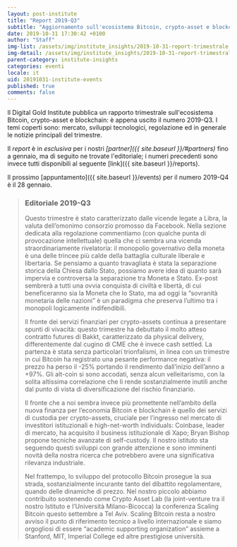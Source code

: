 ```yaml
---
layout: post-institute
title: "Report 2019-Q3"
subtitle: "Aggiornamento sull'ecosistema Bitcoin, crypto-asset e blockchain""
date: 2019-10-31 17:30:42 +0100
author: "Staff"
img-list: /assets/img/institute_insights/2019-10-31-report-trimestrale.jpg
img-detail: /assets/img/institute_insights/2019-10-31-report-trimestrale-thumb.jp
parent-category: institute-insights
categories: eventi
locale: it
uid: 20191031-institute-events
published: true
comments: false
---
```


Il Digital Gold Institute pubblica un rapporto trimestrale
sull'ecosistema Bitcoin, crypto-asset e blockchain:
è appena uscito il numero 2019-Q3.
I temi coperti sono: mercato, sviluppi tecnologici,
regolazione ed in generale le notizie principali del trimestre.

Il _report_ è in *esclusiva* per i nostri
_[partner]({{ site.baseurl }}/#partners)_
fino a gennaio,
ma di seguito ne trovate l'editoriale;
i numeri precedenti sono invece tutti
disponibili al seguente [link]({{ site.baseurl }}/reports).

Il prossimo [appuntamento]({{ site.baseurl }}/events) per il numero 2019-Q4 è il 28 gennaio.

> ### Editoriale 2019-Q3
>
>Questo trimestre è stato caratterizzato dalle vicende legate a Libra, la valuta dell’omonimo consorzio promosso da Facebook. Nella sezione dedicata alla regolazione commentiamo (con qualche punta di provocazione intellettuale) quella che ci sembra una vicenda straordinariamente rivelatoria: il monopolio governativo della moneta è una delle trincee più calde della battaglia culturale liberale e libertaria. Se pensiamo a quanto travagliata è stata la separazione storica della Chiesa dallo Stato, possiamo avere idea di quanto sarà impervia e controversa la separazione tra Moneta e Stato. Ex-post sembrerà a tutti una ovvia conquista di civiltà e libertà, di cui beneficeranno sia la Moneta che lo Stato, ma ad oggi la “sovranità monetaria delle nazioni” è un paradigma che preserva l’ultimo tra i monopoli logicamente indifendibili.
>
>Il fronte dei servizi finanziari per crypto-assets continua a presentare spunti di vivacità: questo trimestre ha debuttato il molto atteso contratto futures di Bakkt, caratterizzato da physical delivery, differentemente dal cugino di CME che è invece cash settled. La partenza è stata senza particolari trionfalismi, in linea con un trimestre in cui Bitcoin ha registrato una pesante performance negativa: il prezzo ha perso il -25% portando il rendimento dall’inizio dell’anno a +97%. Gli alt-coin si sono accodati, senza alcun velleitarismo, con la solita altissima correlazione che li rende sostanzialmente inutili anche dal punto di vista di diversificazione del rischio finanziario.
>
>Il fronte che a noi sembra invece più promettente nell’ambito della nuova finanza per l’economia Bitcoin e blockchain è quello dei servizi di custodia per crypto-assets, cruciale per l’ingresso nel mercato di investitori istituzionali e high-net-worth individuals: Coinbase, leader di mercato, ha acquisito il business istituzionale di Xapo; Bryan Bishop propone tecniche avanzate di self-custody. Il nostro istituto sta seguendo questi sviluppi con grande attenzione e sono imminenti novità della nostra ricerca che potrebbero avere una significativa rilevanza industriale.
>
>Nel frattempo, lo sviluppo del protocollo Bitcoin prosegue la sua strada, sostanzialmente incurante tanto del dibattito regolamentare, quando delle dinamiche di prezzo. Nel nostro piccolo abbiamo contribuito sostenendo come Crypto Asset Lab (la joint-venture tra il nostro Istituto e l’Università Milano-Bicocca) la conferenza Scaling Bitcoin questo settembre a Tel Aviv. Scaling Bitcoin resta a nostro avviso il punto di riferimento tecnico a livello internazionale e siamo orgogliosi di essere “academic supporting organization” assieme a Stanford, MIT, Imperial College ed altre prestigiose università.
